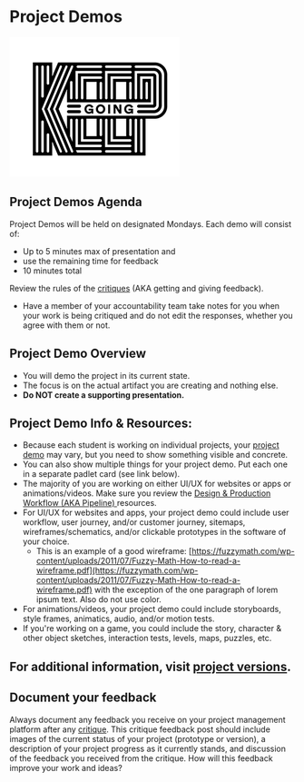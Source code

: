 # Project Demos

![Keep Going Illustration by Jolby from Gettoworkbook](<../.gitbook/assets/gettoworkbook keep going.png>)

## Project Demos Agenda

Project Demos will be held on designated Mondays. Each demo will consist of:

* Up to 5 minutes max of presentation and&#x20;
* use the remaining time for feedback
* 10 minutes total

Review the rules of the [critiques](critiques.md) (AKA getting and giving feedback).

* Have a member of your accountability team take notes for you when your work is being critiqued and do not edit the responses, whether you agree with them or not.&#x20;

## Project Demo Overview

* You will demo the project in its current state.
* The focus is on the actual artifact you are creating and nothing else.
* **Do NOT create a supporting presentation.**

## Project Demo Info & Resources:

* Because each student is working on individual projects, your [project demo](project\_demo.md) may vary, but you need to show something visible and concrete.&#x20;
* You can also show multiple things for your project demo. Put each one in a separate padlet card (see link below).
* The majority of you are working on either UI/UX for websites or apps or animations/videos. Make sure you review the [Design & Production Workflow (AKA Pipeline) ](../resources/design-and-production-workflow.md)resources.
* For UI/UX for websites and apps, your project demo could include user workflow, user journey, and/or customer journey, sitemaps, wireframes/schematics, and/or clickable prototypes in the software of your choice.&#x20;
  * This is an example of a good wireframe: [https://fuzzymath.com/wp-content/uploads/2011/07/Fuzzy-Math-How-to-read-a-wireframe.pdf](https://fuzzymath.com/wp-content/uploads/2011/07/Fuzzy-Math-How-to-read-a-wireframe.pdf) with the exception of the one paragraph of lorem ipsum text. Also do not use color.
* For animations/videos, your project demo could include storyboards, style frames, animatics, audio, and/or motion tests. &#x20;
* If you're working on a game, you could include the story, character & other object sketches, interaction tests, levels, maps, puzzles, etc.&#x20;

## For additional information, visit [project versions](../assignments/project\_versions.md).

## Document your feedback

Always document any feedback you receive on your project management platform after any [critique](critiques.md). This critique feedback post should include images of the current status of your project (prototype or version), a description of your project progress as it currently stands, and discussion of the feedback you received from the critique. How will this feedback improve your work and ideas?
